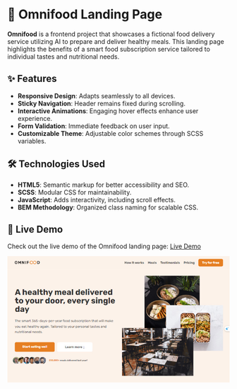 # 🌱 Omnifood Landing Page

**Omnifood** is a frontend project that showcases a fictional food delivery service utilizing AI to prepare and deliver healthy meals. This landing page highlights the benefits of a smart food subscription service tailored to individual tastes and nutritional needs.

## ✨ Features

- **Responsive Design**: Adapts seamlessly to all devices.
- **Sticky Navigation**: Header remains fixed during scrolling.
- **Interactive Animations**: Engaging hover effects enhance user experience.
- **Form Validation**: Immediate feedback on user input.
- **Customizable Theme**: Adjustable color schemes through SCSS variables.

## 🛠 Technologies Used

- **HTML5**: Semantic markup for better accessibility and SEO.
- **SCSS**: Modular CSS for maintainability.
- **JavaScript**: Adds interactivity, including scroll effects.
- **BEM Methodology**: Organized class naming for scalable CSS.

## 🚀 Live Demo

Check out the live demo of the Omnifood landing page: [Live Demo](https://your-live-demo-link.com)

![Omnifood Screenshot](img/app.jpg) <!-- Replace with your screenshot link -->
